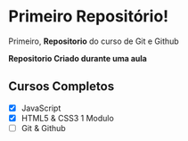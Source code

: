 # Primeiro Repositório!
 Primeiro, **Repositorio** do curso de Git e Github

 **Repositorio Criado durante uma aula**
 
## Cursos Completos
- [x] JavaScript
- [x] HTML5 & CSS3 1 Modulo
- [ ] Git & Github

